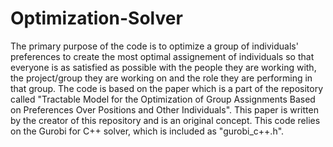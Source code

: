 # Optimization-Solver
The primary purpose of the code is to optimize a group of individuals' preferences to create the most optimal assignement of individuals so that everyone is as satisfied as possible with the people they are working with, the project/group they are working on and the role they are performing in that group.
The code is based on the paper which is a part of the repository called "Tractable Model for the Optimization of Group Assignments Based on Preferences Over Positions and Other Individuals". This paper is written by the creator of this repository and is an original concept.
This code relies on the Gurobi for C++ solver, which is included as "gurobi_c++.h".




